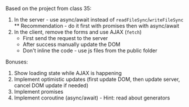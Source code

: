 Based on the project from class 35:

1. In the server - use async/await instead of `readFileSync`/`writeFileSync`
   \*\* Recommendation - do it first with promises then with async/await
2. In the client, remove the forms and use AJAX (`fetch`)
   - First send the request to the server
   - After success manually update the DOM
   - Don't inline the code - use js files from the public folder

Bonuses:

1. Show loading state while AJAX is happening
2. Implement optimistic updates (first update DOM, then update server, cancel DOM update if needed)
3. Implement promises
4. Implement coroutine (async/await) - Hint: read about generators
